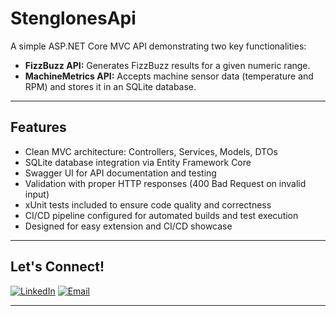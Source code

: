 # StenglonesApi

A simple ASP.NET Core MVC API demonstrating two key functionalities:

- **FizzBuzz API:** Generates FizzBuzz results for a given numeric range.
- **MachineMetrics API:** Accepts machine sensor data (temperature and RPM) and stores it in an SQLite database.

---

## Features

- Clean MVC architecture: Controllers, Services, Models, DTOs  
- SQLite database integration via Entity Framework Core  
- Swagger UI for API documentation and testing  
- Validation with proper HTTP responses (400 Bad Request on invalid input)
- xUnit tests included to ensure code quality and correctness
- CI/CD pipeline configured for automated builds and test execution
- Designed for easy extension and CI/CD showcase  

---

## Let's Connect!

[![LinkedIn](https://img.shields.io/badge/LinkedIn-%230077B5.svg?&style=for-the-badge&logo=linkedin&logoColor=white)](https://www.linkedin.com/in/bastian-stenglein/)
[![Email](https://img.shields.io/badge/Email-D14836?style=for-the-badge&logo=gmail&logoColor=white)](mailto:stenglein.bastian@hotmail.com)


---



